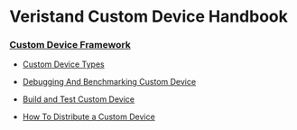 

# Veristand Custom Device Handbook


### [Custom Device Framework](Custom_Device_Framework.md)

* [Custom Device Types](Custom_Device_Types.md)

* [Debugging And Benchmarking Custom Device](Debugging_And_Benchmarking_Custom_Device.md)

* [Build and Test Custom Device](Build_And_Test_Custom_Device.md)

* [How To Distribute a Custom Device](How_To_Distribute_A_Custom_Device.md)

